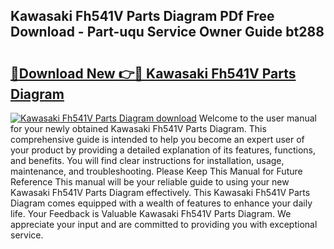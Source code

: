 ## Kawasaki Fh541V Parts Diagram PDf Free Download - Part-uqu Service Owner Guide bt288

# <h2><a href="http://dfqkt34.blite.top/?on=Kawasaki+Fh541V+Parts+Diagram">🔗Download New 👉🔴 Kawasaki Fh541V Parts Diagram</a></h2>

[![Kawasaki Fh541V Parts Diagram download](https://i.imgur.com/lujVjoI.png)](http://dfqkt34.blite.top/?on=Kawasaki+Fh541V+Parts+Diagram)
Welcome to the user manual for your newly obtained Kawasaki Fh541V Parts Diagram. This comprehensive guide is intended to help you become an expert user of your product by providing a detailed explanation of its features, functions, and benefits. You will find clear instructions for installation, usage, maintenance, and troubleshooting. Please Keep This Manual for Future Reference This manual will be your reliable guide to using your new Kawasaki Fh541V Parts Diagram effectively. This Kawasaki Fh541V Parts Diagram comes equipped with a wealth of features to enhance your daily life. Your Feedback is Valuable Kawasaki Fh541V Parts Diagram. We appreciate your input and are committed to providing you with exceptional service.
